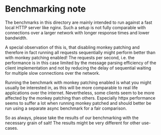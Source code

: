 # Benchmarking note

The benchmarks in this directory are mainly intended to run against a
fast local HTTP server like nginx. Such a setup is not fully comparable
with connections over a larger network with longer response times and
lower bandwidth.

A special observation of this is, that disabling monkey patching and
therefore in fact running all requests sequentially might perform better
than with monkey patching enabled! The requests per second, i.e. the
performance is in this case limited by the message parsing efficiency of
the client implementation and not by reducing the delay of sequential
waiting for multiple slow connections over the network.

Running the benchmark with monkey patching enabled is what you might
usually be interested in, as this will be more comparable to real
life applications over the internet. Nevertheless, some clients seem to
be more affected by the monkey patching than others. Especially httpx
performance seems to suffer a lot when running monkey patched and should
better be run using a separate async benchmark for a fair comparison.

So as always, please take the results of our benchmarking with the necessary
grain of salt! The results might be very different for other use-cases.

